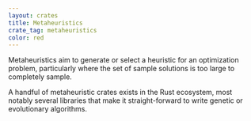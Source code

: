 ```yaml
---
layout: crates
title: Metaheuristics
crate_tag: metaheuristics
color: red
---
```


Metaheuristics aim to generate or select a heuristic for an optimization problem,
particularly where the set of sample solutions is too large to completely sample.

A handful of metaheuristic crates exists in the Rust ecosystem, most notably
several libraries that make it straight-forward to write genetic or evolutionary algorithms.
